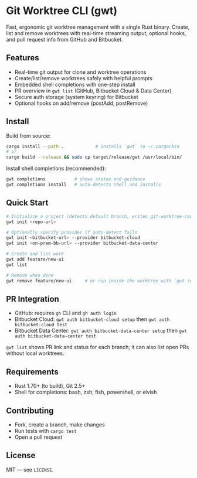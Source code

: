 # Git Worktree CLI (gwt)

Fast, ergonomic git worktree management with a single Rust binary. Create, list and remove worktrees with real-time streaming output, optional hooks, and pull request info from GitHub and Bitbucket.

## Features

- Real-time git output for clone and worktree operations
- Create/list/remove worktrees safely with helpful prompts
- Embedded shell completions with one-step install
- PR overview in `gwt list` (GitHub, Bitbucket Cloud & Data Center)
- Secure auth storage (system keyring) for Bitbucket
- Optional hooks on add/remove (postAdd, postRemove)

## Install

Build from source:

```bash
cargo install --path .            # installs `gwt` to ~/.cargo/bin
# or
cargo build --release && sudo cp target/release/gwt /usr/local/bin/
```

Install shell completions (recommended):

```bash
gwt completions           # shows status and guidance
gwt completions install   # auto-detects shell and installs
```

## Quick Start

```bash
# Initialize a project (detects default branch, writes git-worktree-config.jsonc)
gwt init <repo-url>

# Optionally specify provider if auto-detect fails
gwt init <bitbucket-url> --provider bitbucket-cloud
gwt init <on-prem-bb-url> --provider bitbucket-data-center

# Create and list work
gwt add feature/new-ui
gwt list

# Remove when done
gwt remove feature/new-ui     # or run inside the worktree with `gwt remove`
```

## PR Integration

- GitHub: requires `gh` CLI and `gh auth login`
- Bitbucket Cloud: `gwt auth bitbucket-cloud setup` then `gwt auth bitbucket-cloud test`
- Bitbucket Data Center: `gwt auth bitbucket-data-center setup` then `gwt auth bitbucket-data-center test`

`gwt list` shows PR link and status for each branch; it can also list open PRs without local worktrees.

## Requirements

- Rust 1.70+ (to build), Git 2.5+
- Shell for completions: bash, zsh, fish, powershell, or elvish

## Contributing

- Fork, create a branch, make changes
- Run tests with `cargo test`
- Open a pull request

## License

MIT — see `LICENSE`.


